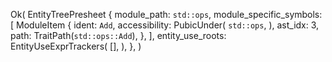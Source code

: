 Ok(
    EntityTreePresheet {
        module_path: `std::ops`,
        module_specific_symbols: [
            ModuleItem {
                ident: `Add`,
                accessibility: PubicUnder(
                    `std::ops`,
                ),
                ast_idx: 3,
                path: TraitPath(`std::ops::Add`),
            },
        ],
        entity_use_roots: EntityUseExprTrackers(
            [],
        ),
    },
)